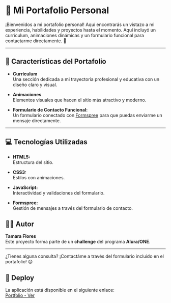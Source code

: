 # 🎨 Mi Portafolio Personal

¡Bienvenidos a mi portafolio personal! Aquí encontrarás un vistazo a mi experiencia, habilidades y proyectos hasta el momento. Aquí incluyó un currículum, animaciones dinámicas y un formulario funcional para contactarme directamente. 🚀

---

## 🌟 Características del Portafolio

- **Currículum**  
  Una sección dedicada a mi trayectoria profesional y educativa con un diseño claro y visual.

- **Animaciones**  
  Elementos visuales que hacen el sitio más atractivo y moderno.

- **Formulario de Contacto Funcional:**  
  Un formulario conectado con [Formspree](https://formspree.io/) para que puedas enviarme un mensaje directamente.

---

## 💻 Tecnologías Utilizadas

- **HTML5:**  
  Estructura del sitio.

- **CSS3:**  
  Estilos con animaciones.

- **JavaScript:**  
  Interactividad y validaciones del formulario.

- **Formspree:**  
  Gestión de mensajes a través del formulario de contacto.

## 👩‍💻 Autor

**Tamara Flores**  
Este proyecto forma parte de un **challenge** del programa **Alura/ONE**.

---

¿Tienes alguna consulta? ¡Contactáme a través del formulario incluido en el portafolio! 😊

## 🚀 Deploy

La aplicación está disponible en el siguiente enlace:  
[Portfolio - Ver](https://tamara4444.github.io/Portfolio-TFB-Alura/#inicio)

